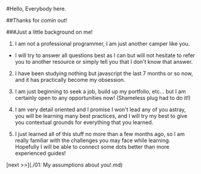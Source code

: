 #Hello, Everybody here.

##Thanks for comin out!

###Just a little background on me!

1. I am not a professional programmer, I am just another camper like you.
  * I will try to answer all questions best as I can but will not hesitate to refer you to another resource or simply tell you that I don't know that answer.

2. I have been studying nothing but javascript the last 7 months or so now, and it has practically become my obsession.

3. I am just beginning to seek a job, build up my portfolio, etc... but I am certainly open to any opportunities now! (Shameless plug had to do it!)

4. I am very detail oriented and I promise I won't lead any of you astray, you will be learning many best practices, and I will try my best to give you contextual grounds for everything that you learned.

5. I just learned all of this stuff no more than a few months ago, so I am really familiar with the challenges you may face while learning. Hopefully I will be able to connect some dots better than more experienced guides!

[next >>](./01: My assumptions about you!.md)
